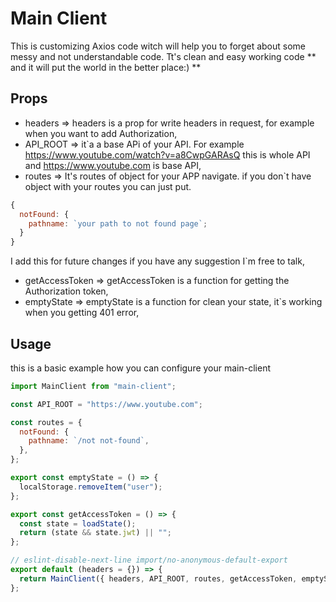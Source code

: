 # Main Client

This is customizing Axios code witch will help you to forget about some messy and not understandable code. Tt's clean and easy working code ** and it will put the world in the better place:) **

## Props

- headers => headers is a prop for write headers in request, for example when you want to add Authorization,
- API_ROOT => it`a a base APi of your API. For example https://www.youtube.com/watch?v=a8CwpGARAsQ this is whole API and https://www.youtube.com is base API,
- routes => It's routes of object for your APP navigate. if you don`t have object with your routes you can just put.

```javascript
{
  notFound: {
    pathname: `your path to not found page`;
  }
}
```

I add this for future changes if you have any suggestion I`m free to talk,

- getAccessToken => getAccessToken is a function for getting the Authorization token,
- emptyState => emptyState is a function for clean your state, it`s working when you getting 401 error,

## Usage

this is a basic example how you can configure your main-client

```javascript
import MainClient from "main-client";

const API_ROOT = "https://www.youtube.com";

const routes = {
  notFound: {
    pathname: `/not not-found`,
  },
};

export const emptyState = () => {
  localStorage.removeItem("user");
};

export const getAccessToken = () => {
  const state = loadState();
  return (state && state.jwt) || "";
};

// eslint-disable-next-line import/no-anonymous-default-export
export default (headers = {}) => {
  return MainClient({ headers, API_ROOT, routes, getAccessToken, emptyState });
};
```
